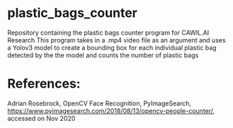 






# plastic_bags_counter
Repository containing the plastic bags counter program for CAWIL.AI Research
This program takes in a .mp4 video file as an argument and uses a Yolov3 model
to create a bounding box for each individual plastic bag detected by the 
the model and counts the number of plastic bags



# References:
Adrian Rosebrock, OpenCV Face Recognition, PyImageSearch, https://www.pyimagesearch.com/2018/08/13/opencv-people-counter/, accessed on Nov 2020
